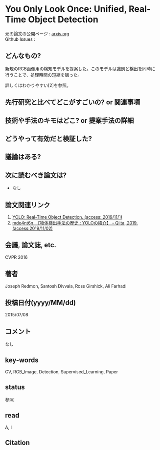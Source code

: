 # You Only Look Once: Unified, Real-Time Object Detection

元の論文の公開ページ : [arxiv.org](https://arxiv.org/abs/1506.02640)  
Github Issues : []()  

## どんなもの?
新規のRGB画像用の検知モデルを提案した。このモデルは識別と検出を同時に行うことで、処理時間の短縮を狙った。

詳しくはわかりやすい[2]を参照。

## 先行研究と比べてどこがすごいの? or 関連事項

## 技術や手法のキモはどこ? or 提案手法の詳細

## どうやって有効だと検証した?

## 議論はある?

## 次に読むべき論文は?
- なし

## 論文関連リンク
1. [YOLO: Real-Time Object Detection. (access: 2019/11/1)](https://pjreddie.com/darknet/yolo/)
2. [mdo4nt6n, 【物体検出手法の歴史 : YOLOの紹介】 - Qiita, 2019. (access:2019/11/02)](https://qiita.com/mdo4nt6n/items/68dcda71e90321574a2b)

## 会議, 論文誌, etc.
CVPR 2016

## 著者
Joseph Redmon, Santosh Divvala, Ross Girshick, Ali Farhadi

## 投稿日付(yyyy/MM/dd)
2015/07/08

## コメント
なし

## key-words
CV, RGB_Image, Detection, Supervised_Learning, Paper

## status
参照

## read
A, I

## Citation

